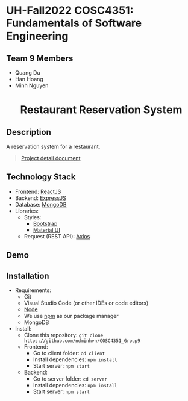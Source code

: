 # UH-Fall2022 COSC4351: Fundamentals of Software Engineering
## Team 9 Members
- Quang Du
- Han Hoang
- Minh Nguyen

# <p align="center"> Restaurant Reservation System </p>
<!-- ## <p align="center"> [LIVE WEB APP] </p> -->

## Description
A reservation system for a restaurant.
> [Project detail document](/doc/Project.pdf)
## Technology Stack
- Frontend: [ReactJS](https://reactjs.org/)
- Backend: [ExpressJS](https://expressjs.com/)
- Database: [MongoDB](https://www.mongodb.com/)
- Libraries:
  - Styles: 
    - [Bootstrap](https://github.com/twbs/bootstrap)
    - [Material UI](https://mui.com/)
  - Request (REST API): [Axios](https://github.com/axios/axios)

## Demo
## Installation
- Requirements:
  - Git
  - Visual Studio Code (or other IDEs or code editors)
  - [Node](https://nodejs.org/en/)
  - We use [npm](https://docs.npmjs.com/) as our package manager
  - MongoDB
- Install:
  - Clone this repository: `git clone https://github.com/ndminhvn/COSC4351_Group9`
  - Frontend:
    - Go to client folder: `cd client`
    - Install dependencies: `npm install`
    - Start server: `npm start`
  - Backend:
    - Go to server folder: `cd server`
    - Install dependencies: `npm install`
    - Start server: `npm start`